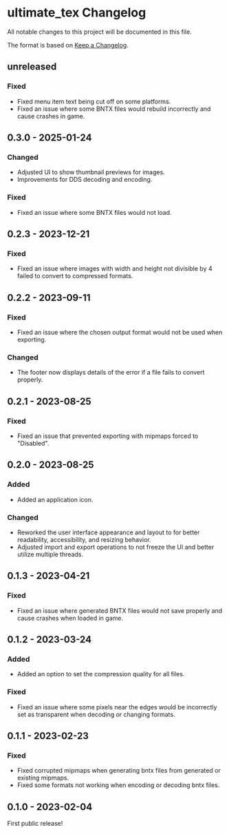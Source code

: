 # ultimate_tex Changelog
All notable changes to this project will be documented in this file.

The format is based on [Keep a Changelog](https://keepachangelog.com/en/1.0.0/).

## unreleased
### Fixed
* Fixed menu item text being cut off on some platforms.
* Fixed an issue where some BNTX files would rebuild incorrectly and cause crashes in game.

## 0.3.0 - 2025-01-24
### Changed
* Adjusted UI to show thumbnail previews for images. 
* Improvements for DDS decoding and encoding.

### Fixed
* Fixed an issue where some BNTX files would not load.

## 0.2.3 - 2023-12-21
### Fixed
* Fixed an issue where images with width and height not divisible by 4 failed to convert to compressed formats.

## 0.2.2 - 2023-09-11
### Fixed
* Fixed an issue where the chosen output format would not be used when exporting.

### Changed
* The footer now displays details of the error if a file fails to convert properly.

## 0.2.1 - 2023-08-25
### Fixed
* Fixed an issue that prevented exporting with mipmaps forced to "Disabled".

## 0.2.0 - 2023-08-25
### Added
* Added an application icon.

### Changed
* Reworked the user interface appearance and layout to for better readability, accessibility, and resizing behavior.
* Adjusted import and export operations to not freeze the UI and better utilize multiple threads.

## 0.1.3 - 2023-04-21
### Fixed
* Fixed an issue where generated BNTX files would not save properly and cause crashes when loaded in game.

## 0.1.2 - 2023-03-24
### Added
* Added an option to set the compression quality for all files.

### Fixed
* Fixed an issue where some pixels near the edges would be incorrectly set as transparent when decoding or changing formats.

## 0.1.1 - 2023-02-23
### Fixed
* Fixed corrupted mipmaps when generating bntx files from generated or existing mipmaps.
* Fixed some formats not working when encoding or decoding bntx files.

## 0.1.0 - 2023-02-04
First public release!
